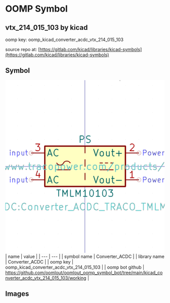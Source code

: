 # OOMP Symbol  
## vtx_214_015_103  by kicad  
  
oomp key: oomp_kicad_converter_acdc_vtx_214_015_103  
  
source repo at: [https://gitlab.com/kicad/libraries/kicad-symbols](https://gitlab.com/kicad/libraries/kicad-symbols)  
## Symbol  
  
[![working.png](working_600.png)](working.png)  
| name | value | 
| --- | --- | 
| symbol name | Converter_ACDC | 
| library name | Converter_ACDC | 
| oomp key | oomp_kicad_converter_acdc_vtx_214_015_103 | 
| oomp bot github | https://github.com/oomlout/oomlout_oomp_symbol_bot/tree/main/kicad_converter_acdc_vtx_214_015_103/working | 
## Images  
